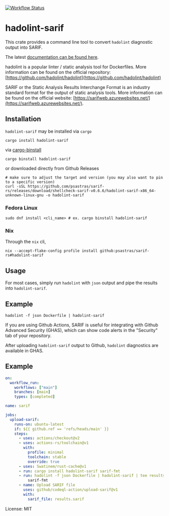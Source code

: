 [![Workflow Status](https://github.com/psastras/sarif-rs/workflows/main/badge.svg)](https://github.com/psastras/sarif-rs/actions?query=workflow%3A%22main%22)

# hadolint-sarif

This crate provides a command line tool to convert `hadolint` diagnostic output
into SARIF.

The latest [documentation can be found here](https://docs.rs/hadolint_sarif).

hadolint is a popular linter / static analysis tool for Dockerfiles. More
information can be found on the official repository:
[https://github.com/hadolint/hadolint](https://github.com/hadolint/hadolint)

SARIF or the Static Analysis Results Interchange Format is an industry standard
format for the output of static analysis tools. More information can be found on
the official website:
[https://sarifweb.azurewebsites.net/](https://sarifweb.azurewebsites.net/).

## Installation

`hadolint-sarif` may be installed via `cargo`

```shell
cargo install hadolint-sarif
```

via [cargo-binstall](https://github.com/cargo-bins/cargo-binstall)

```shell
cargo binstall hadolint-sarif
```

or downloaded directly from Github Releases

```shell
# make sure to adjust the target and version (you may also want to pin to a specific version)
curl -sSL https://github.com/psastras/sarif-rs/releases/download/shellcheck-sarif-v0.6.6/hadolint-sarif-x86_64-unknown-linux-gnu -o hadolint-sarif
```

### Fedora Linux

```shell
sudo dnf install <cli_name> # ex. cargo binstall hadolint-sarif
```

### Nix

Through the `nix` cli,

```shell
nix --accept-flake-config profile install github:psastras/sarif-rs#hadolint-sarif
```

## Usage

For most cases, simply run `hadolint` with `json` output and pipe the results
into `hadolint-sarif`.

## Example

```shell
hadolint -f json Dockerfile | hadolint-sarif
```

If you are using Github Actions, SARIF is useful for integrating with Github
Advanced Security (GHAS), which can show code alerts in the "Security" tab of
your repository.

After uploading `hadolint-sarif` output to Github, `hadolint` diagnostics are
available in GHAS.

## Example

```yaml
on:
  workflow_run:
    workflows: ["main"]
    branches: [main]
    types: [completed]

name: sarif

jobs:
  upload-sarif:
    runs-on: ubuntu-latest
    if: ${{ github.ref == 'refs/heads/main' }}
    steps:
      - uses: actions/checkout@v2
      - uses: actions-rs/toolchain@v1
        with:
          profile: minimal
          toolchain: stable
          override: true
      - uses: Swatinem/rust-cache@v1
      - run: cargo install hadolint-sarif sarif-fmt
      - run: hadolint -f json Dockerfile | hadolint-sarif | tee results.sarif |
          sarif-fmt
      - name: Upload SARIF file
        uses: github/codeql-action/upload-sarif@v1
        with:
          sarif_file: results.sarif
```

License: MIT
